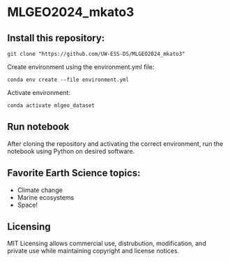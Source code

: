 # MLGEO2024_mkato3
## Install this repository:
`git clone "https://github.com/UW-ESS-DS/MLGEO2024_mkato3"`

Create environment using the environment.yml file:

`conda env create --file environment.yml`

Activate environment:

`conda activate mlgeo_dataset`

## Run notebook
After cloning the repository and activating the correct environment, run the notebook using Python on desired software.

## Favorite Earth Science topics:
- Climate change
- Marine ecosystems
- Space!

## Licensing
MIT Licensing allows commercial use, distrubution, modification, and private use while maintaining copyright and license notices.
